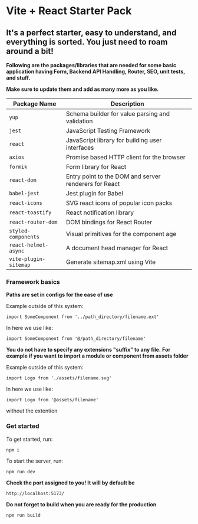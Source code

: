 # Vite + React Starter Pack

## It's a perfect starter, easy to understand, and everything is sorted. You just need to roam around a bit!


**Following are the packages/libraries that are needed for some basic application having Form, Backend API Handling, Router, SEO, unit tests, and stuff.**

**Make sure to update them and add as many more as you like.**


| Package Name        | Description                                     |
|---------------------|-------------------------------------------------|
| `yup`               | Schema builder for value parsing and validation |
| `jest`              | JavaScript Testing Framework                    |
| `react`             | JavaScript library for building user interfaces |
| `axios`             | Promise based HTTP client for the browser       |
| `formik`            | Form library for React                          |
| `react-dom`         | Entry point to the DOM and server renderers for React |
| `babel-jest`        | Jest plugin for Babel                           |
| `react-icons`       | SVG react icons of popular icon packs           |
| `react-toastify`    | React notification library                      |
| `react-router-dom`  | DOM bindings for React Router                   |
| `styled-components` | Visual primitives for the component age         |
| `react-helmet-async`| A document head manager for React               |
| `vite-plugin-sitemap` | Generate sitemap.xml using Vite               |



### Framework basics

**Paths are set in configs for the ease of use**

Example outside of this system:

```
import SomeComponent from '../path_directory/filename.ext'
```

In here we use like:

```
import SomeComponent from '@/path_directory/filename'
```


**You do not have to specify any extensions "suffix" to any file.**
**For example if you want to import a module or component from assets folder**

Example outside of this system:

```
import Logo from './assets/filename.svg'
```

In here we use like:

```
import Logo from '@assets/filename'
```

without the extention


### Get started

To get started, run: 

```
npm i
```
To start the server, run:

```
npm run dev 
```


**Check the port assigned to you! It will by default be** 

```
http://localhost:5173/
```


**Do not forget to build when you are ready for the production**

```
npm run build
```